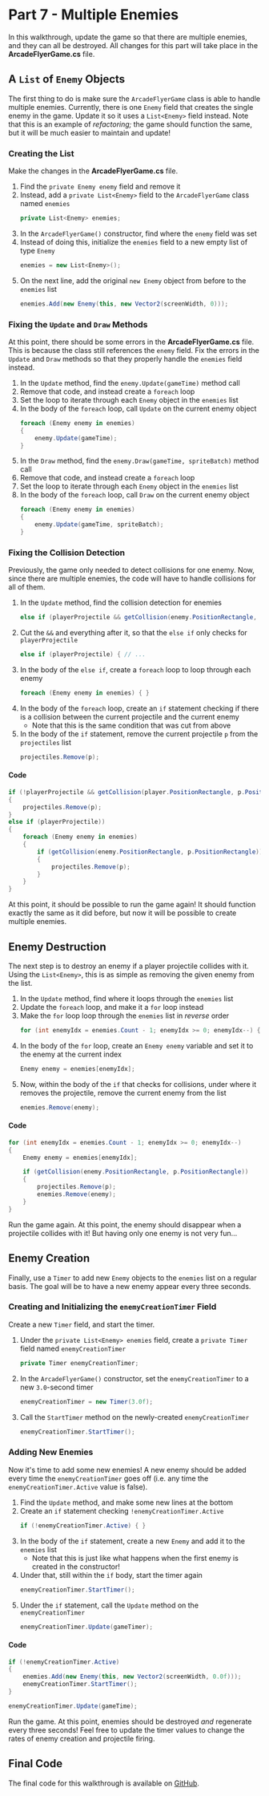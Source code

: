 # Part 7 - Multiple Enemies
In this walkthrough, update the game so that there are multiple enemies, and they can all be destroyed. All changes for this part will take place in the **ArcadeFlyerGame.cs** file.

## A `List` of `Enemy` Objects
The first thing to do is make sure the `ArcadeFlyerGame` class is able to handle multiple enemies. Currently, there is one `Enemy` field that creates the single enemy in the game. Update it so it uses a `List<Enemy>` field instead. Note that this is an example of _refactoring;_ the game should function the same, but it will be much easier to maintain and update!

### Creating the List
Make the changes in the **ArcadeFlyerGame.cs** file.

1. Find the `private Enemy enemy` field and remove it
1. Instead, add a `private List<Enemy>` field to the `ArcadeFlyerGame` class named `enemies`  
    ```cs
    private List<Enemy> enemies;
    ```
1. In the `ArcadeFlyerGame()` constructor, find where the `enemy` field was set
1. Instead of doing this, initialize the `enemies` field to a new empty list of type `Enemy`  
    ```cs
    enemies = new List<Enemy>();
    ```
1. On the next line, add the original `new Enemy` object from before to the `enemies` list  
    ```cs
    enemies.Add(new Enemy(this, new Vector2(screenWidth, 0)));
    ```

### Fixing the `Update` and `Draw` Methods
At this point, there should be some errors in the **ArcadeFlyerGame.cs** file. This is because the class still references the `enemy` field. Fix the errors in the `Update` and `Draw` methods so that they properly handle the `enemies` field instead.

1. In the `Update` method, find the `enemy.Update(gameTime)` method call
2. Remove that code, and instead create a `foreach` loop
3. Set the loop to iterate through each `Enemy` object in the `enemies` list
4. In the body of the `foreach` loop, call `Update` on the current enemy object
    ```cs
    foreach (Enemy enemy in enemies)
    {
        enemy.Update(gameTime);
    }
    ```
5. In the `Draw` method, find the `enemy.Draw(gameTime, spriteBatch)` method call
6. Remove that code, and instead create a `foreach` loop
7. Set the loop to iterate through each `Enemy` object in the `enemies` list
8. In the body of the `foreach` loop, call `Draw` on the current enemy object
    ```cs
    foreach (Enemy enemy in enemies)
    {
        enemy.Update(gameTime, spriteBatch);
    }
    ```

### Fixing the Collision Detection
Previously, the game only needed to detect collisions for one enemy. Now, since there are multiple enemies, the code will have to handle collisions for all of them.

1. In the `Update` method, find the collision detection for enemies  
    ```cs
    else if (playerProjectile && getCollision(enemy.PositionRectangle, p.PositionRectangle)) { // ...
    ```
1. Cut the `&&` and everything after it, so that the `else if` only checks for `playerProjectile`  
    ```cs
    else if (playerProjectile) { // ...
    ```
1. In the body of the `else if`, create a `foreach` loop to loop through each enemy  
    ```cs
    foreach (Enemy enemy in enemies) { }
    ```
1. In the body of the `foreach` loop, create an `if` statement checking if there is a collision between the current projectile and the current enemy  
    - Note that this is the same condition that was cut from above
1. In the body of the `if` statement, remove the current projectile `p` from the `projectiles` list  
    ```cs
    projectiles.Remove(p);
    ```

#### Code
```cs
if (!playerProjectile && getCollision(player.PositionRectangle, p.PositionRectangle))
{
    projectiles.Remove(p);
}
else if (playerProjectile))
{
    foreach (Enemy enemy in enemies)
    {
        if (getCollision(enemy.PositionRectangle, p.PositionRectangle))
        {
            projectiles.Remove(p);
        }
    }
}
```

At this point, it should be possible to run the game again! It should function exactly the same as it did before, but now it will be possible to create multiple enemies.

## Enemy Destruction
The next step is to destroy an enemy if a player projectile collides with it. Using the `List<Enemy>`, this is as simple as removing the given enemy from the list.

1. In the `Update` method, find where it loops through the `enemies` list
1. Update the `foreach` loop, and make it a `for` loop instead
1. Make the `for` loop loop through the `enemies` list in _reverse_ order  
    ```cs
    for (int enemyIdx = enemies.Count - 1; enemyIdx >= 0; enemyIdx--) { }
    ```
1. In the body of the `for` loop, create an `Enemy enemy` variable and set it to the enemy at the current index  
    ```cs
    Enemy enemy = enemies[enemyIdx];
    ```
1. Now, within the body of the `if` that checks for collisions, under where it removes the projectile, remove the current enemy from the list  
    ```cs
    enemies.Remove(enemy);
    ```

#### Code
```cs
for (int enemyIdx = enemies.Count - 1; enemyIdx >= 0; enemyIdx--)
{
    Enemy enemy = enemies[enemyIdx];

    if (getCollision(enemy.PositionRectangle, p.PositionRectangle))
    {
        projectiles.Remove(p);
        enemies.Remove(enemy);
    }
}
```

Run the game again. At this point, the enemy should disappear when a projectile collides with it! But having only one enemy is not very fun...

## Enemy Creation
Finally, use a `Timer` to add new `Enemy` objects to the `enemies` list on a regular basis. The goal will be to have a new enemy appear every three seconds.

### Creating and Initializing the `enemyCreationTimer` Field
Create a new `Timer` field, and start the timer.

1. Under the `private List<Enemy> enemies` field, create a `private Timer` field named `enemyCreationTimer`  
    ```cs
    private Timer enemyCreationTimer;
    ```
1. In the `ArcadeFlyerGame()` constructor, set the `enemyCreationTimer` to a new `3.0`-second timer  
    ```cs
    enemyCreationTimer = new Timer(3.0f);
    ```
1. Call the `StartTimer` method on the newly-created `enemyCreationTimer`  
    ```cs
    enemyCreationTimer.StartTimer();
    ```

### Adding New Enemies
Now it's time to add some new enemies! A new enemy should be added every time the `enemyCreationTimer` goes off (i.e. any time the `enemyCreationTimer.Active` value is false).

1. Find the `Update` method, and make some new lines at the bottom
1. Create an `if` statement checking `!enemyCreationTimer.Active`  
    ```cs
    if (!enemyCreationTimer.Active) { }
    ```
1. In the body of the `if` statement, create a new `Enemy` and add it to the `enemies` list  
    - Note that this is just like what happens when the first enemy is created in the constructor!
1. Under that, still within the `if` body, start the timer again  
    ```cs
    enemyCreationTimer.StartTimer();
    ```
1. Under the `if` statement, call the `Update` method on the `enemyCreationTimer`  
    ```cs
    enemyCreationTimer.Update(gameTimer);
    ```

#### Code
```cs
if (!enemyCreationTimer.Active)
{
    enemies.Add(new Enemy(this, new Vector2(screenWidth, 0.0f)));
    enemyCreationTimer.StartTimer();
}

enemyCreationTimer.Update(gameTime);
```

Run the game. At this point, enemies should be destroyed _and_ regenerate every three seconds! Feel free to update the timer values to change the rates of enemy creation and projectile firing.

## Final Code
The final code for this walkthrough is available on [GitHub](https://github.com/hylandtechoutreach/ArcadeFlyer/tree/Part8Start).